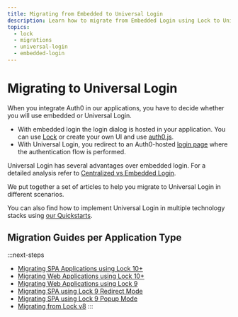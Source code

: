 ```yaml
---
title: Migrating from Embedded to Universal Login
description: Learn how to migrate from Embedded Login using Lock to Universal Login
topics:
  - lock
  - migrations
  - universal-login
  - embedded-login
---
```


# Migrating to Universal Login

When you integrate Auth0 in our applications, you have to decide whether you will use embedded or Universal Login.

- With embedded login the login dialog is hosted in your application. You can use [Lock](/libraries/lock) or create your own UI and use [auth0.js](/libraries/auth0js).
- With Universal Login, you redirect to an Auth0-hosted [login page](/hosted-pages/login) where the authentication flow is performed.

Universal Login has several advantages over embedded login. For a detailed analysis refer to [Centralized vs Embedded Login](/guides/login/universal-vs-embedded).

We put together a set of articles to help you migrate to Universal Login in different scenarios. 

You can also find how to implement Universal Login in multiple technology stacks using [our Quickstarts](/quickstart).

## Migration Guides per Application Type

:::next-steps
- [Migrating SPA Applications using Lock 10+](/guides/login/migrating-lock-v10-spa)
- [Migrating Web Applications using Lock 10+](/guides/login/migrating-lock-v10-webapp)
- [Migrating Web Applications using Lock 9](/guides/login/migrating-lock-v9-webapp)
- [Migrating SPA using Lock 9 Redirect Mode](/guides/login/migrating-lock-v9-spa)
- [Migrating SPA using Lock 9 Popup Mode](/guides/login/migrating-lock-v9-spa-popup)
- [Migrating from Lock v8](/guides/login/migrating-lock-v8)
:::
